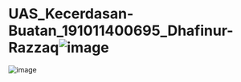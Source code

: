 # UAS_Kecerdasan-Buatan_191011400695_Dhafinur-Razzaq![image](https://user-images.githubusercontent.com/95585881/178089620-cd574bc9-264a-4c26-8e69-5802150edd86.png)
![image](https://user-images.githubusercontent.com/95585881/178089630-961563d0-6e6f-4530-8d88-6a46382dd727.png)
